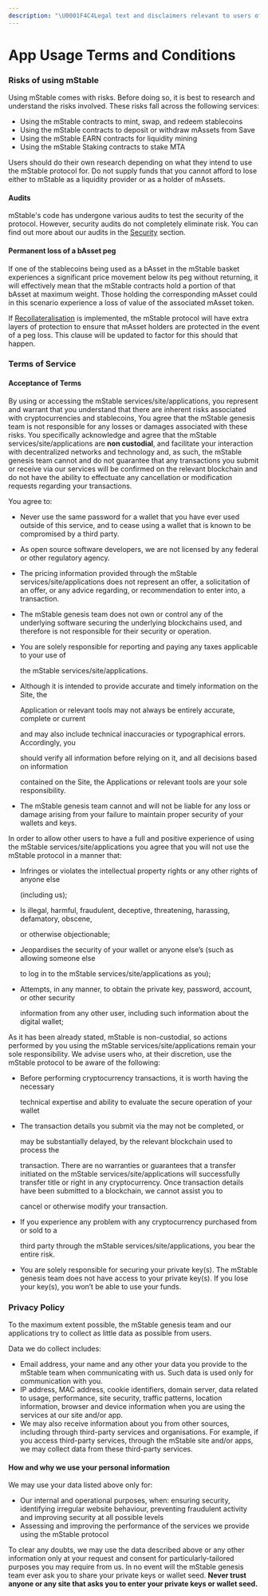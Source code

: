 ```yaml
---
description: "\U0001F4C4Legal text and disclaimers relevant to users of the mStable protocol and its applications"
---
```


# App Usage Terms and Conditions

### Risks of using mStable

Using mStable comes with risks. Before doing so, it is best to research and understand the risks involved. These risks fall across the following services:

* Using the mStable contracts to mint, swap, and redeem stablecoins
* Using the mStable contracts to deposit or withdraw mAssets from Save
* Using the mStable EARN contracts for liquidity mining
* Using the mStable Staking contracts to stake MTA

Users should do their own research depending on what they intend to use the mStable protocol for. Do not supply funds that you cannot afford to lose either to mStable as a liquidity provider or as a holder of mAssets.

#### Audits

mStable's code has undergone various audits to test the security of the protocol. However, security audits do not completely eliminate risk. You can find out more about our audits in the [Security](../protocol/security/) section.

#### Permanent loss of a bAsset peg

If one of the stablecoins being used as a bAsset in the mStable basket experiences a significant price movement below its peg without returning, it will effectively mean that the mStable contracts hold a portion of that bAsset at maximum weight. Those holding the corresponding mAsset could in this scenario experience a loss of value of the associated mAsset token. 

If [Recollateralisation]() is implemented, the mStable protocol will have extra layers of protection to ensure that mAsset holders are protected in the event of a peg loss. This clause will be updated to factor for this should that happen.

### Terms of Service

#### Acceptance of Terms

By using or accessing the mStable services/site/applications, you represent and warrant that you understand that there are inherent risks associated with cryptocurrencies and stablecoins, You agree that the mStable genesis team is not responsible for any losses or damages associated with these risks. You specifically acknowledge and agree that the mStable services/site/applications are **non custodial**, and facilitate your interaction with decentralized networks and technology and, as such, the mStable genesis team cannot and do not guarantee that any transactions you submit or receive via our services will be confirmed on the relevant blockchain and do not have the ability to effectuate any cancellation or modification requests regarding your transactions.

You agree to:

* Never use the same password for a wallet that you have ever used outside of this service, and to cease using a wallet that is known to be compromised by a third party.
* As open source software developers, we are not licensed by any federal or other regulatory agency.
* The pricing information provided through the mStable services/site/applications does not represent an offer, a solicitation of an offer, or any advice regarding, or recommendation to enter into, a transaction.
* The mStable genesis team does not own or control any of the underlying software securing the underlying blockchains used, and therefore is not responsible for their security or operation.
* You are solely responsible for reporting and paying any taxes applicable to your use of

  the mStable services/site/applications.

* Although it is intended to provide accurate and timely information on the Site, the

  Application or relevant tools may not always be entirely accurate, complete or current

  and may also include technical inaccuracies or typographical errors. Accordingly, you

  should verify all information before relying on it, and all decisions based on information

  contained on the Site, the Applications or relevant tools are your sole responsibility.

* The mStable genesis team cannot and will not be liable for any loss or damage arising from your failure to maintain proper security of your wallets and keys.

In order to allow other users to have a full and positive experience of using the mStable services/site/applications you agree that you will not use the mStable protocol in a manner that:

* Infringes or violates the intellectual property rights or any other rights of anyone else

  \(including us\);

* Is illegal, harmful, fraudulent, deceptive, threatening, harassing, defamatory, obscene,

  or otherwise objectionable;

* Jeopardises the security of your wallet or anyone else’s \(such as allowing someone else

  to log in to the mStable services/site/applications as you\);

* Attempts, in any manner, to obtain the private key, password, account, or other security

  information from any other user, including such information about the digital wallet;

As it has been already stated, mStable is non-custodial, so actions performed by you using the mStable services/site/applications remain your sole responsibility. We advise users who, at their discretion, use the mStable protocol to be aware of the following:

* Before performing cryptocurrency transactions, it is worth having the necessary

  technical expertise and ability to evaluate the secure operation of your wallet

* The transaction details you submit via the may not be completed, or

  may be substantially delayed, by the relevant blockchain used to process the

  transaction. There are no warranties or guarantees that a transfer initiated on the mStable services/site/applications will successfully transfer title or right in any cryptocurrency.  Once transaction details have been submitted to a blockchain, we cannot assist you to

  cancel or otherwise modify your transaction.

* If you experience any problem with any cryptocurrency purchased from or sold to a

  third party through the mStable services/site/applications, you bear the entire risk.

* You are solely responsible for securing your private key\(s\). The mStable genesis team does not have access to your private key\(s\). If you lose your key\(s\), you won’t be able to use your funds.

### Privacy Policy

To the maximum extent possible, the mStable genesis team and our applications try to collect as little data as possible from users. 

Data we do collect includes: 

* Email address, your name and any other your data you provide to the mStable team when communicating with us. Such data is used only for communication with you.
* IP address, MAC address, cookie identifiers, domain server, data related to usage, performance, site security, traffic patterns, location information, browser and device information when you are using the services at our site and/or app.
* We may also receive information about you from other sources, including through third-party services and organisations. For example, if you access third-party services, through the mStable site and/or apps, we may collect data from these third-party services. 

#### How and why we use your personal information

We may use your data listed above only for: 

* Our internal and operational purposes, when: ensuring security, identifying irregular website behaviour, preventing fraudulent activity and improving security at all possible levels
* Assessing and improving the performance of the services we provide using the mStable protocol

To clear any doubts, we may use the data described above or any other information only at your request and consent for particularly-tailored purposes you may require from us. In no event will the mStable genesis team ever ask you to share your private keys or wallet seed. **Never trust anyone or any site that asks you to enter your private keys or wallet seed.**


